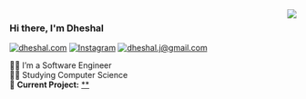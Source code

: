 <img align="right" src="https://github-readme-stats.vercel.app/api?username=dheshalj&hide_border=true&hide_rank=true&show_icons=true&title_color=606060&text_color=606060&bg_color=00000000">

### Hi there, I'm Dheshal

[![dheshal.com](https://img.shields.io/static/v1?label=dheshal.com&message=%20&color=white&logo=&style=flat-square&logoColor=white)](https://www.dheshal.com/)
[![Instagram](https://img.shields.io/static/v1?label=Discord&message=%20&color=7289da&logo=Discord&style=flat-square&logoColor=white)](https://discordapp.com/users/796661399366795265/)
[![dheshal.j@gmail.com](https://img.shields.io/static/v1?label=dheshal.j@gmail.com&message=%20&color=EA4335&logo=gmail&style=flat-square&logoColor=white)](mailto:dheshal.j@gmail.com)

👨‍💻 I’m a Software Engineer<br>
👨‍🎓 Studying Computer Science<br>
🚧 **Current Project:** [**](**)
